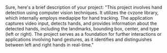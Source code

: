 Sure, here's a brief description of your project:
"This project involves hand detection using computer vision techniques.
It utilizes the cvzone library, which internally employs mediapipe for hand tracking.
The application captures video input, detects hands, and provides information about the detected hands, 
including the landmarks, bounding box, center, and type (left or right). The project serves as a foundation
for further interactions or applications involving hand gestures, as it identifies and distinguishes between
left and right hands in real-time."
